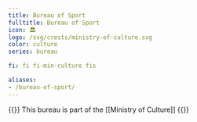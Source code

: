 ```yaml
---
title: Bureau of Sport
fulltitle: Bureau of Sport
icon: 🏛️
logo: /svg/crests/ministry-of-culture.svg
color: culture
series: bureau

fi: fi fi-min-culture fis

aliases:
- /bureau-of-sport/
---
```

{{<note series>}}
 This bureau is part of the [[Ministry of Culture]]
{{</note>}}